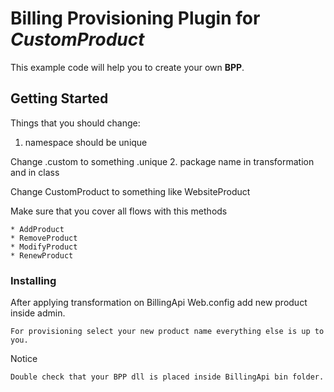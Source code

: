 # Billing Provisioning Plugin for _CustomProduct_

This example code will help you to create your own **BPP**.

## Getting Started

Things that you should change:

1. namespace should be unique
 
 Change .custom to something .unique
2. package name in transformation and in class
 
 Change CustomProduct to something like WebsiteProduct

Make sure that you cover all flows with this methods
```
* AddProduct
* RemoveProduct
* ModifyProduct
* RenewProduct
```

### Installing

After applying transformation on BillingApi Web.config add new product inside admin.
```
For provisioning select your new product name everything else is up to you.
```
Notice
```
Double check that your BPP dll is placed inside BillingApi bin folder.
```
